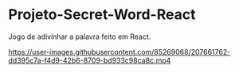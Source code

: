 # Projeto-Secret-Word-React
 
Jogo de adivinhar a palavra feito em React.


https://user-images.githubusercontent.com/85269068/207661762-dd395c7a-f4d9-42b6-8709-bd933c98ca8c.mp4

